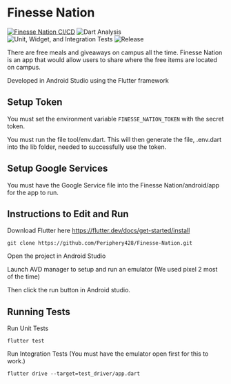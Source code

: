 # Finesse Nation

[![Finesse Nation CI/CD](https://github.com/Periphery428/Finesse-Nation/workflows/Finesse%20Nation%20CI%2FCD/badge.svg)](https://github.com/Periphery428/Finesse-Nation/actions)
![Dart Analysis](https://github.com/Periphery428/Finesse-Nation/workflows/Dart%20Analysis/badge.svg)
![Unit, Widget, and Integration Tests](https://github.com/Periphery428/Finesse-Nation/workflows/Unit,%20Widget,%20and%20Integration%20Tests/badge.svg)
![Release](https://github.com/Periphery428/Finesse-Nation/workflows/Release/badge.svg)

There are free meals and giveaways on campus all the time. Finesse Nation is an app that would allow users to share where the free items are located on campus.

Developed in Android Studio using the Flutter framework

## Setup Token

You must set the environment variable ```FINESSE_NATION_TOKEN``` with the secret token.

You must run the file tool/env.dart. This will then generate the file, .env.dart into the lib folder, needed to successfully use the token.

## Setup Google Services
You must have the Google Service file into the Finesse Nation/android/app for the app to run.

## Instructions to Edit and Run
Download Flutter here https://flutter.dev/docs/get-started/install

```
git clone https://github.com/Periphery428/Finesse-Nation.git
```

Open the project in Android Studio

Launch AVD manager to setup and run an emulator (We used pixel 2 most of the time)

Then click the run button in Android studio.

## Running Tests

Run Unit Tests
```
flutter test
```

Run Integration Tests (You must have the emulator open first for this to work.)
```
flutter drive --target=test_driver/app.dart
```

